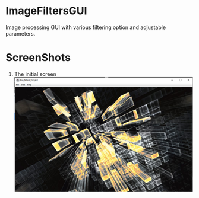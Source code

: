 # ImageFiltersGUI

Image processing GUI with various filtering option and adjustable parameters.  

# ScreenShots
1. The initial screen  
![Philadelphia's Magic Gardens. This place was so cool!](/screenshot/initial.jpg "Philadelphia's Magic Gardens")